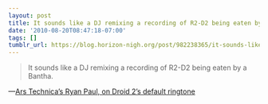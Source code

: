 ```yaml
---
layout: post
title: It sounds like a DJ remixing a recording of R2-D2 being eaten by a Bantha.
date: '2010-08-20T08:47:18-07:00'
tags: []
tumblr_url: https://blog.horizon-nigh.org/post/982238365/it-sounds-like-a-dj-remixing-a-recording-of-r2-d2
---
```

> It sounds like a DJ remixing a recording of R2-D2 being eaten by a Bantha.

—[Ars Technica’s Ryan Paul, on Droid 2’s default ringtone](http://arstechnica.com/gadgets/reviews/2010/08/hands-on-motorolas-droid-sequel-is-a-worthy-update.ars?utm_source=rss&utm_medium=rss&utm_campaign=rss)
